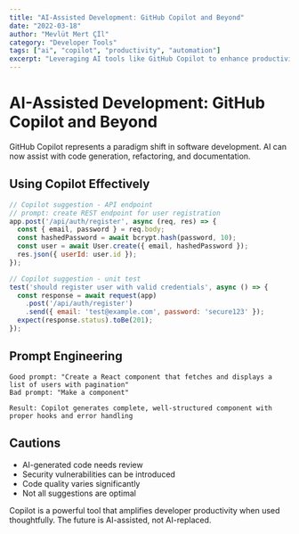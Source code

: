 ```yaml
---
title: "AI-Assisted Development: GitHub Copilot and Beyond"
date: "2022-03-18"
author: "Mevlüt Mert Çİl"
category: "Developer Tools"
tags: ["ai", "copilot", "productivity", "automation"]
excerpt: "Leveraging AI tools like GitHub Copilot to enhance productivity while maintaining code quality and security."
---
```


# AI-Assisted Development: GitHub Copilot and Beyond

GitHub Copilot represents a paradigm shift in software development. AI can now assist with code generation, refactoring, and documentation.

## Using Copilot Effectively

```javascript
// Copilot suggestion - API endpoint
// prompt: create REST endpoint for user registration
app.post('/api/auth/register', async (req, res) => {
  const { email, password } = req.body;
  const hashedPassword = await bcrypt.hash(password, 10);
  const user = await User.create({ email, hashedPassword });
  res.json({ userId: user.id });
});

// Copilot suggestion - unit test
test('should register user with valid credentials', async () => {
  const response = await request(app)
    .post('/api/auth/register')
    .send({ email: 'test@example.com', password: 'secure123' });
  expect(response.status).toBe(201);
});
```

## Prompt Engineering

```
Good prompt: "Create a React component that fetches and displays a list of users with pagination"
Bad prompt: "Make a component"

Result: Copilot generates complete, well-structured component with proper hooks and error handling
```

## Cautions

- AI-generated code needs review
- Security vulnerabilities can be introduced
- Code quality varies significantly
- Not all suggestions are optimal

Copilot is a powerful tool that amplifies developer productivity when used thoughtfully. The future is AI-assisted, not AI-replaced.
